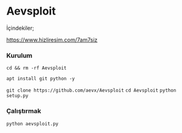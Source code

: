 # Aevsploit

İçindekiler;

https://www.hizliresim.com/7am7siz


### Kurulum
```
cd && rm -rf Aevsploit
```
```
apt install git python -y
```
```git clone https://github.com/aevx/Aevsploit```
```cd Aevsploit```
```python setup.py```
### Çalıştırmak
```
python aevsploit.py
```
